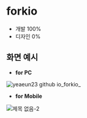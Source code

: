 # forkio

- 개발 100%
- 디자인 0%

## 화면 예시

* <b>for PC</b>

![yeaeun23 github io_forkio_](https://user-images.githubusercontent.com/14077108/135464254-a812bbaa-a5de-44a1-bcf1-77285701be11.png)

* <b>for Mobile</b>

![제목 없음-2](https://user-images.githubusercontent.com/14077108/135566524-7bcbe6c0-d95c-415f-b121-0a2b91c47f0a.png)
